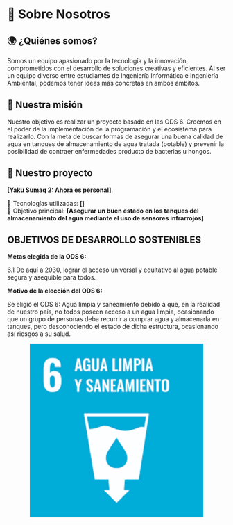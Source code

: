 # 📌 Sobre Nosotros 

## 🌍 ¿Quiénes somos?  
Somos un equipo apasionado por la tecnología y la innovación, comprometidos con el desarrollo de soluciones creativas y eficientes. Al ser un equipo diverso entre estudiantes de Ingeniería Informática e Ingeniería Ambiental, podemos tener ideas más concretas en ambos ámbitos.

## 🎯 Nuestra misión  
Nuestro objetivo es realizar un proyecto basado en las ODS 6. Creemos en el poder de la implementación de la programación y el ecosistema para realizarlo. Con la meta de buscar formas de asegurar una buena calidad de agua en tanques de almacenamiento de agua tratada (potable) y prevenir la posibilidad de contraer enfermedades producto de bacterias u hongos.

## 🚀 Nuestro proyecto  
**[Yaku Sumaq 2: Ahora es personal]**.  

🔧 Tecnologías utilizadas: **[]**  
🎯 Objetivo principal: **[Asegurar un buen estado en los tanques del almacenamiento del agua mediante el uso de sensores infrarrojos]**  

## OBJETIVOS DE DESARROLLO SOSTENIBLES

**Metas elegida de la ODS 6:**

6.1  De aquí a 2030, lograr el acceso universal y equitativo al agua potable segura y asequible para todos.

**Motivo de la elección del ODS 6:**

Se eligió el ODS 6: Agua limpia y saneamiento debido a que, en la realidad de nuestro país, no todos poseen acceso a un agua limpia, ocasionando que un grupo de personas deba recurrir a comprar agua y almacenarla en tanques, pero desconociendo el estado de dicha estructura, ocasionando así riesgos a su salud.

<p align="center">
  <img src="https://github.com/aquinoestoyxd/Proyecto_de_Ingenieria_1/blob/main/Im%C3%A1genes/ODS_6.png" alt="Imagen 1" width="400">
</p>


